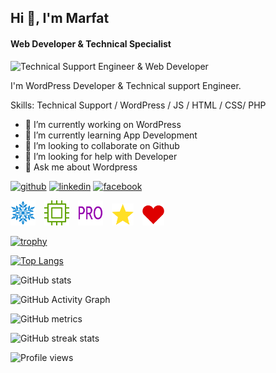 ## Hi 👋, I'm Marfat
#### Web Developer & Technical Specialist
![Technical Support Engineer & Web Developer](https://media-exp1.licdn.com/dms/image/C4E16AQEpJyD2DOKDfw/profile-displaybackgroundimage-shrink_350_1400/0/1635408851644?e=1640822400&v=beta&t=iPlZPumOQZfbfTJkZV2tMySSeluvcawgLviCqkCbvdk)

I'm WordPress Developer & Technical support Engineer.

Skills: Technical Support / WordPress / JS / HTML / CSS/ PHP

- 🔭 I’m currently working on WordPress 
- 🌱 I’m currently learning App Development 
- 👯 I’m looking to collaborate on Github 
- 🤔 I’m looking for help with Developer 
- 💬 Ask me about Wordpress 


[<img src='https://cdn.jsdelivr.net/npm/simple-icons@3.0.1/icons/github.svg' alt='github' height='40'>](https://github.com/marfatislam)  [<img src='https://cdn.jsdelivr.net/npm/simple-icons@3.0.1/icons/linkedin.svg' alt='linkedin' height='40'>](https://www.linkedin.com/in/marfatislam/)  [<img src='https://cdn.jsdelivr.net/npm/simple-icons@3.0.1/icons/facebook.svg' alt='facebook' height='40'>](https://www.facebook.com/cse.marfat)  

<a href='https://archiveprogram.github.com/'><img src='https://raw.githubusercontent.com/acervenky/animated-github-badges/master/assets/acbadge.gif' width='40' height='40'></a> <a href='https://docs.github.com/en/developers'><img src='https://raw.githubusercontent.com/acervenky/animated-github-badges/master/assets/devbadge.gif' width='40' height='40'></a> <a href='https://github.com/pricing'><img src='https://raw.githubusercontent.com/acervenky/animated-github-badges/master/assets/pro.gif' width='40' height='40'></a> <a href='https://stars.github.com/'><img src='https://raw.githubusercontent.com/acervenky/animated-github-badges/master/assets/starbadge.gif' width='35' height='35'></a> <a href='https://docs.github.com/en/github/supporting-the-open-source-community-with-github-sponsors'><img src='https://raw.githubusercontent.com/acervenky/animated-github-badges/master/assets/sponsorbadge.gif' width='35' height='35'></a> 

[![trophy](https://github-profile-trophy.vercel.app/?username=marfatislam)](https://github.com/ryo-ma/github-profile-trophy)

[![Top Langs](https://github-readme-stats.vercel.app/api/top-langs/?username=marfatislam)](https://github.com/anuraghazra/github-readme-stats)

![GitHub stats](https://github-readme-stats.vercel.app/api?username=marfatislam&show_icons=true)  

![GitHub Activity Graph](https://activity-graph.herokuapp.com/graph?username=marfatislam)  

![GitHub metrics](https://metrics.lecoq.io/marfatislam)  

![GitHub streak stats](https://github-readme-streak-stats.herokuapp.com/?user=marfatislam)  

![Profile views](https://gpvc.arturio.dev/marfatislam)  

